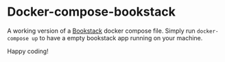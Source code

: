 # Docker-compose-bookstack

A working version of a [Bookstack](https://www.bookstackapp.com/) docker compose file.
Simply run `docker-compose up` to have a empty bookstack app running on your machine. 

Happy coding!
